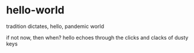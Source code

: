 # hello-world
tradition dictates, hello, pandemic world

if not now, then when?
hello echoes through the clicks and clacks of dusty keys
